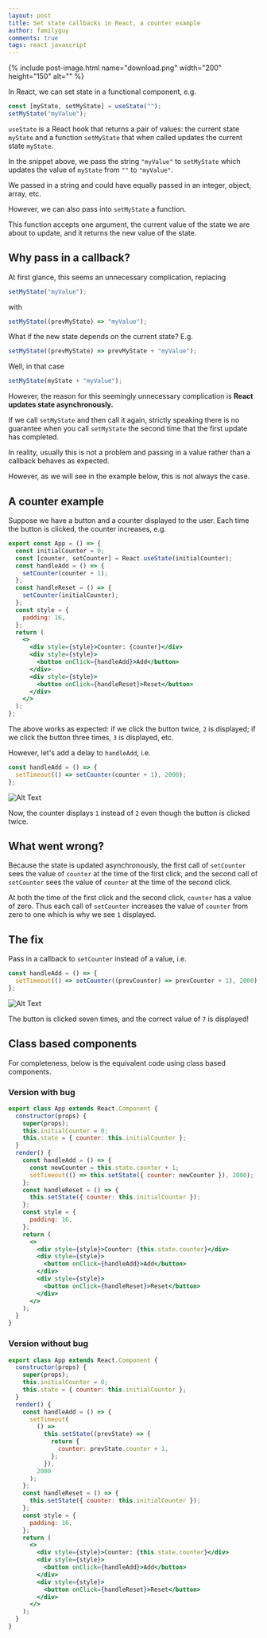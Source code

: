 ```yaml
---
layout: post
title: Set state callbacks in React, a counter example
author: familyguy
comments: true
tags: react javascript
---
```


{% include post-image.html name="download.png" width="200" height="150" alt="" %}

In React, we can set state in a functional component, e.g.

```js
const [myState, setMyState] = useState("");
setMyState("myValue");
```

`useState` is a React hook that returns a pair of values: the current state
`myState` and a function `setMyState` that when called updates the current state
`myState`.

In the snippet above, we pass the string `"myValue"` to `setMyState` which
updates the value of `myState` from `""` to `"myValue"`.

We passed in a string and could have equally passed in an integer, object,
array, etc.

However, we can also pass into `setMyState` a function.

This function accepts one argument, the current value of the state we are about
to update, and it returns the new value of the state.

## Why pass in a callback?

At first glance, this seems an unnecessary complication, replacing

```js
setMyState("myValue");
```

with

```js
setMyState((prevMyState) => "myValue");
```

What if the new state depends on the current state? E.g.

```js
setMyState((prevMyState) => prevMyState + "myValue");
```

Well, in that case

```js
setMyState(myState + "myValue");
```

However, the reason for this seemingly unnecessary complication is **React
updates state asynchronously.**

If we call `setMyState` and then call it again, strictly speaking there is no
guarantee when you call `setMyState` the second time that the first update has
completed.

In reality, usually this is not a problem and passing in a value rather than a
callback behaves as expected.

However, as we will see in the example below, this is not always the case.

## A counter example

Suppose we have a button and a counter displayed to the user. Each time the
button is clicked, the counter increases, e.g.

```jsx
export const App = () => {
  const initialCounter = 0;
  const [counter, setCounter] = React.useState(initialCounter);
  const handleAdd = () => {
    setCounter(counter + 1);
  };
  const handleReset = () => {
    setCounter(initialCounter);
  };
  const style = {
    padding: 16,
  };
  return (
    <>
      <div style={style}>Counter: {counter}</div>
      <div style={style}>
        <button onClick={handleAdd}>Add</button>
      </div>
      <div style={style}>
        <button onClick={handleReset}>Reset</button>
      </div>
    </>
  );
};
```

The above works as expected: if we click the button twice, `2` is displayed; if
we click the button three times, `3` is displayed, etc.

However, let's add a delay to `handleAdd`, i.e.

```js
const handleAdd = () => {
  setTimeout(() => setCounter(counter + 1), 2000);
};
```

![Alt Text](/assets/gifs/posts/2020-12-22-set-state-callbacks-in-react-a-counter-example/demo1.gif)

Now, the counter displays `1` instead of `2` even though the button is clicked
twice.

## What went wrong?

Because the state is updated asynchronously, the first call of `setCounter` sees
the value of `counter` at the time of the first click, and the second call of
`setCounter` sees the value of `counter` at the time of the second click.

At both the time of the first click and the second click, `counter` has a value
of zero. Thus each call of `setCounter` increases the value of `counter` from
zero to one which is why we see `1` displayed.

## The fix

Pass in a callback to `setCounter` instead of a value, i.e.

```js
const handleAdd = () => {
  setTimeout(() => setCounter((prevCounter) => prevCounter + 1), 2000);
};
```

![Alt Text](/assets/gifs/posts/2020-12-22-set-state-callbacks-in-react-a-counter-example/demo2.gif)

The button is clicked seven times, and the correct value of `7` is displayed!

## Class based components

For completeness, below is the equivalent code using class based components.

### Version with bug

```jsx
export class App extends React.Component {
  constructor(props) {
    super(props);
    this.initialCounter = 0;
    this.state = { counter: this.initialCounter };
  }
  render() {
    const handleAdd = () => {
      const newCounter = this.state.counter + 1;
      setTimeout(() => this.setState({ counter: newCounter }), 2000);
    };
    const handleReset = () => {
      this.setState({ counter: this.initialCounter });
    };
    const style = {
      padding: 16,
    };
    return (
      <>
        <div style={style}>Counter: {this.state.counter}</div>
        <div style={style}>
          <button onClick={handleAdd}>Add</button>
        </div>
        <div style={style}>
          <button onClick={handleReset}>Reset</button>
        </div>
      </>
    );
  }
}
```

### Version without bug

```jsx
export class App extends React.Component {
  constructor(props) {
    super(props);
    this.initialCounter = 0;
    this.state = { counter: this.initialCounter };
  }
  render() {
    const handleAdd = () => {
      setTimeout(
        () =>
          this.setState((prevState) => {
            return {
              counter: prevState.counter + 1,
            };
          }),
        2000
      );
    };
    const handleReset = () => {
      this.setState({ counter: this.initialCounter });
    };
    const style = {
      padding: 16,
    };
    return (
      <>
        <div style={style}>Counter: {this.state.counter}</div>
        <div style={style}>
          <button onClick={handleAdd}>Add</button>
        </div>
        <div style={style}>
          <button onClick={handleReset}>Reset</button>
        </div>
      </>
    );
  }
}
```
